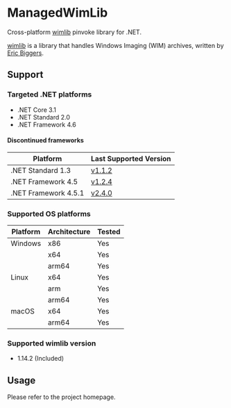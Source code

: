 # ManagedWimLib

Cross-platform [wimlib](https://wimlib.net) pinvoke library for .NET.

[wimlib](https://wimlib.net) is a library that handles Windows Imaging (WIM) archives, written by [Eric Biggers](https://github.com/ebiggers).

## Support

### Targeted .NET platforms

- .NET Core 3.1
- .NET Standard 2.0
- .NET Framework 4.6

#### Discontinued frameworks

| Platform | Last Supported Version |
|----------|------------------------|
| .NET Standard 1.3 | [v1.1.2](https://www.nuget.org/packages/ManagedWimLib/1.1.2) |
| .NET Framework 4.5 | [v1.2.4](https://www.nuget.org/packages/ManagedWimLib/1.2.4) |
| .NET Framework 4.5.1 | [v2.4.0](https://www.nuget.org/packages/ManagedWimLib/2.4.0) |

### Supported OS platforms

| Platform | Architecture | Tested |
|----------|--------------|--------|
| Windows  | x86          | Yes    |
|          | x64          | Yes    |
|          | arm64        | Yes    |
| Linux    | x64          | Yes    |
|          | arm          | Yes    |
|          | arm64        | Yes    |
| macOS    | x64          | Yes    |
|          | arm64        | Yes    |

### Supported wimlib version

- 1.14.2 (Included)

## Usage

Please refer to the project homepage.
